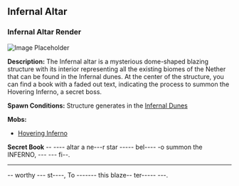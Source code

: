 ﻿## Infernal Altar

### Infernal Altar Render
![Image Placeholder](https://static.miraheze.org/stardustlabswiki/e/e4/Infernal_altar.png)

**Description:**
The Infernal altar is a mysterious dome-shaped blazing structure with its interior representing all the existing biomes of the Nether that can be found in the Infernal dunes. At the center of the structure, you can find a book with a faded out text, indicating the process to summon the Hovering Inferno, a secret boss. 

**Spawn Conditions:**
Structure generates in the [Infernal Dunes](infernodunes)

**Mobs:**
- [Hovering Inferno](hoverinferno)

**Secret Book**
-- ---- altar a ne---r star ----- bel---- 
-o summon the INFERNO, --- --- fi--. 
- -------- ---- 
-- worthy --- st----, 
To ------- this blaze-- ter----- ---.
